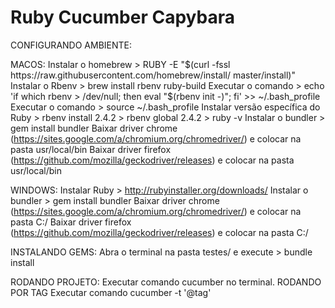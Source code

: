 # Ruby Cucumber Capybara

CONFIGURANDO AMBIENTE: 

MACOS:
Instalar o homebrew > RUBY -E "$(curl -fssl https://raw.githubusercontent.com/homebrew/install/ master/install)"
Instalar o Rbenv > brew install rbenv ruby-build
Executar o comando > echo 'if which rbenv > /dev/null; then eval "$(rbenv init -)";
fi' >> ~/.bash_profile
Executar o comando > source ~/.bash_profile
Instalar versão específica do Ruby > rbenv install 2.4.2 > rbenv global 2.4.2 > ruby -v
Instalar o bundler > gem install bundler
Baixar driver chrome (https://sites.google.com/a/chromium.org/chromedriver/) e colocar na pasta usr/local/bin 
Baixar driver firefox (https://github.com/mozilla/geckodriver/releases) e colocar na pasta usr/local/bin 

WINDOWS: 
Instalar Ruby > http://rubyinstaller.org/downloads/
Instalar o bundler > gem install bundler
Baixar driver chrome (https://sites.google.com/a/chromium.org/chromedriver/) e colocar na pasta C:/ 
Baixar driver firefox (https://github.com/mozilla/geckodriver/releases) e colocar na pasta C:/

INSTALANDO GEMS: 
Abra o terminal na pasta testes/ e execute > bundle install

RODANDO PROJETO: 
Executar comando cucumber no terminal. 
RODANDO POR TAG
Executar comando cucumber -t '@tag'


